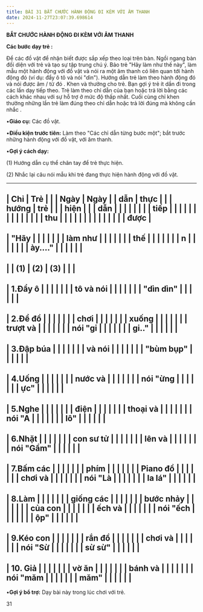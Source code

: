 ```yaml
---
title: BÀI 31 BẮT CHƯỚC HÀNH ĐỘNG ĐI KÈM VỚI ÂM THANH
date: 2024-11-27T23:07:39.698614
---
```


**BẮT CHƯỚC HÀNH ĐỘNG ĐI KÈM VỚI ÂM THANH**

**Các bước dạy trẻ :**

Để các đồ vật để nhận biết được sắp xếp theo loại trên bàn. Ngồi ngang
bàn đối diện với trẻ và tạo sự tập trung chú ý. Bảo trẻ "Hãy làm như
thế này", làm mẫu một hành động với đồ vật và nói ra một âm thanh có
liên quan tới hành động đó (ví dụ: đẩy ô tô và nói "dìn"). Hướng dẫn
trẻ làm theo hành động đó và nói được âm / từ đó . Khen và thưởng cho
trẻ. Bạn gợi ý trẻ ít dần đi trong các lần dạy tiếp theo. Trẻ làm theo
chỉ dẫn của bạn hoặc trả lời bằng các cách khác nhau với sự hỗ trợ ở
mức độ thấp nhất. Cuối cùng chỉ khen thưởng những lần trẻ làm đúng
theo chỉ dẫn hoặc trả lời đúng mà không cần nhắc .

•**Giáo cụ:** Các đồ vật.

•**Điều kiện trước tiên:** Làm theo "Các chỉ dẫn từng bước một"; bắt
trước những hành động với đồ vật, với âm thanh.

•**Gợi ý cách dạy:**

(1) Hướng dẫn cụ thể chân tay để trẻ thực hiện.

(2) Nhắc lại câu nói mẫu khi trẻ đang thực hiện hành động với đồ
vật.

-------------------------------------------------------------------------
| **Chỉ     | **Trẻ     |           |           | **Ngày** | **Ngày  |
| dẫn**     | thực      |           |           | **hướng   | trẻ**  |
|           | hiện**    |           |           | dẫn**     |         |
|           |           |           |           |           | **tiếp** |
|           |           |           |           |           |         |
|           |           |           |           |           |  **thu** |
|           |           |           |           |           |         |
|           |           |           |           |           |  **được** |
-------------------------------------------------------------------------
| **"Hãy    |           |           |           |           |           |
| làm như   |           |           |           |           |           |
| thế       |           |           |           |           |           |
| n         |           |           |           |           |           |
| ày...."** |           |           |           |           |           |
-------------------------------------------------------------------------
|           | **(1)**   | **(2)**   | **(3)**   |           |           |
-------------------------------------------------------------------------
| 1.Đẩy ô   |           |           |           |           |           |
| tô và nói |           |           |           |           |           |
| "dìn dìn" |           |           |           |           |           |
-------------------------------------------------------------------------
| 2.Để đồ   |           |           |           |           |           |
| chơi      |           |           |           |           |           |
| xuống     |           |           |           |           |           |
| trượt và  |           |           |           |           |           |
| nói "gi   |           |           |           |           |           |
| gi.."     |           |           |           |           |           |
-------------------------------------------------------------------------
| 3.Đập búa |           |           |           |           |           |
| và nói    |           |           |           |           |           |
| "bùm bụp" |           |           |           |           |           |
-------------------------------------------------------------------------
| 4.Uống    |           |           |           |           |           |
| nước và   |           |           |           |           |           |
| nói "ừng  |           |           |           |           |           |
| ực"       |           |           |           |           |           |
-------------------------------------------------------------------------
| 5.Nghe    |           |           |           |           |           |
| điện      |           |           |           |           |           |
| thoại và  |           |           |           |           |           |
| nói "A    |           |           |           |           |           |
| lô"       |           |           |           |           |           |
-------------------------------------------------------------------------
| 6.Nhặt    |           |           |           |           |           |
| con sư tử |           |           |           |           |           |
| lên và    |           |           |           |           |           |
| nói "Gầm" |           |           |           |           |           |
-------------------------------------------------------------------------
| 7.Bấm các |           |           |           |           |           |
| phím      |           |           |           |           |           |
| Piano đồ  |           |           |           |           |           |
| chơi và   |           |           |           |           |           |
| nói "Là   |           |           |           |           |           |
| la lá"    |           |           |           |           |           |
-------------------------------------------------------------------------
| 8.Làm     |           |           |           |           |           |
| giống các |           |           |           |           |           |
| bước nhảy |           |           |           |           |           |
| của con   |           |           |           |           |           |
| ếch và    |           |           |           |           |           |
| nói "ếch  |           |           |           |           |           |
| ộp"       |           |           |           |           |           |
-------------------------------------------------------------------------
| 9.Kéo con |           |           |           |           |           |
| rắn đồ    |           |           |           |           |           |
| chơi và   |           |           |           |           |           |
| nói "Sừ   |           |           |           |           |           |
| sừ sừ"    |           |           |           |           |           |
-------------------------------------------------------------------------
| 10. Giả  |           |           |           |           |           |
| vờ ăn     |           |           |           |           |           |
| bánh và   |           |           |           |           |           |
| nói "măm  |           |           |           |           |           |
| măm"      |           |           |           |           |           |
-------------------------------------------------------------------------

•**Gợi ý bổ trợ:** Dạy bài này trong lúc chơi với trẻ.

31


